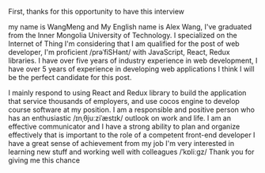 First, thanks for this opportunity to have this interview

my name is WangMeng and My English name is Alex Wang, I've graduated from the Inner Mongolia University of Technology. I specialized on the Internet of Thing
I'm considering that I am qualified for the post of web developer, I'm proficient /prəˈfiSHənt/ with JavaScript, React, Redux libraries.
I have over five years of industry experience in web development,
I have over 5 years of experience in developing web applications
I think I will be the perfect candidate for this post.

I mainly respond to using React and Redux library to build the application that service thousands of employers, and use cocos engine to develop course software at my position.
I am a responsible and positive person who has an enthusiastic /ɪnˌθjuːziˈæstɪk/ outlook on work and life.
I am an effective communicator and I have a strong ability to plan and organize effectively that is important to the role of a competent front-end developer
I have a great sense of achievement from my job
I'm very interested in learning new stuff and working well with colleagues /ˈkɒliːɡz/
Thank you for giving me this chance
